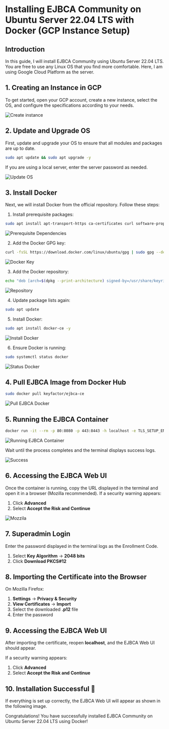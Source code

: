 # Installing EJBCA Community on Ubuntu Server 22.04 LTS with Docker (GCP Instance Setup)

## Introduction
In this guide, I will install EJBCA Community using Ubuntu Server 22.04 LTS. You are free to use any Linux OS that you find more comfortable. Here, I am using Google Cloud Platform as the server.

## 1. Creating an Instance in GCP
To get started, open your GCP account, create a new instance, select the OS, and configure the specifications according to your needs.

![Create instance](https://miro.medium.com/v2/resize:fit:1400/format:webp/1*jrRkUo1KKS6VhxngLYIsFA.png)


## 2. Update and Upgrade OS
First, update and upgrade your OS to ensure that all modules and packages are up to date.
```bash
sudo apt update && sudo apt upgrade -y
```
If you are using a local server, enter the server password as needed.

![Update OS](https://miro.medium.com/v2/resize:fit:1400/format:webp/1*wakMcMcXe5qFbNoGuLbcCw.png)


## 3. Install Docker
Next, we will install Docker from the official repository. Follow these steps:

1. Install prerequisite packages:
```bash
sudo apt install apt-transport-https ca-certificates curl software-properties-common -y
```

![Prerequisite Dependencies](https://miro.medium.com/v2/resize:fit:2000/format:webp/1*QuIi169CZm87HpVrWjzg9A.png)

2. Add the Docker GPG key:
```bash
curl -fsSL https://download.docker.com/linux/ubuntu/gpg | sudo gpg --dearmor -o /usr/share/keyrings/docker-archive-keyring.gpg
```

![Docker Key](https://miro.medium.com/v2/resize:fit:1400/format:webp/1*8FvuWfATcIbXdS_337zx5Q.png)


3. Add the Docker repository:
```bash
echo "deb [arch=$(dpkg --print-architecture) signed-by=/usr/share/keyrings/docker-archive-keyring.gpg] https://download.docker.com/linux/ubuntu $(lsb_release -cs) stable" | sudo tee /etc/apt/sources.list.d/docker.list > /dev/null
```

![Repository](https://miro.medium.com/v2/resize:fit:1400/format:webp/1*bTCoAu1UkOH2YstlRxprbQ.png)

4. Update package lists again:
```bash
sudo apt update
```

5. Install Docker:
```bash
sudo apt install docker-ce -y
```

![Install Docker](https://miro.medium.com/v2/resize:fit:1400/format:webp/1*XnCl8f3JmFN0ESYj4NuW6g.png)


6. Ensure Docker is running:
```bash
sudo systemctl status docker
```

![Status Docker](https://miro.medium.com/v2/resize:fit:1400/format:webp/1*zn8YzZs71l0hnoY3cunepw.png)


## 4. Pull EJBCA Image from Docker Hub
```bash
sudo docker pull keyfactor/ejbca-ce
```

![Pull EJBCA Docker](https://miro.medium.com/v2/resize:fit:1400/format:webp/1*NbKXcVQFGN3NnX8-xOZfCw.png)


## 5. Running the EJBCA Container
```bash
docker run -it --rm -p 80:8080 -p 443:8443 -h localhost -e TLS_SETUP_ENABLED="true" keyfactor/ejbca-ce
```

![Running EJBCA Container](https://miro.medium.com/v2/resize:fit:1400/format:webp/1*9YLnCP6vbQnNpIxDDloqDQ.png)


Wait until the process completes and the terminal displays success logs.

![Success](https://miro.medium.com/v2/resize:fit:1400/format:webp/1*BU4HNuaqirQpeak4mKtCvw.png)


## 6. Accessing the EJBCA Web UI
Once the container is running, copy the URL displayed in the terminal and open it in a browser (Mozilla recommended).
If a security warning appears:
1. Click **Advanced**
2. Select **Accept the Risk and Continue**

![Mozzila](https://miro.medium.com/v2/resize:fit:1400/format:webp/1*HgVXMoSUSRMpONPtrYJ5pw.png)


## 7. Superadmin Login
Enter the password displayed in the terminal logs as the Enrollment Code.

1. Select **Key Algorithm** → **2048 bits**
2. Click **Download PKCS#12**

## 8. Importing the Certificate into the Browser
On Mozilla Firefox:
1. **Settings** → **Privacy & Security**
2. **View Certificates** → **Import**
3. Select the downloaded **.p12** file
4. Enter the password

## 9. Accessing the EJBCA Web UI
After importing the certificate, reopen **localhost**, and the EJBCA Web UI should appear.

If a security warning appears:
1. Click **Advanced**
2. Select **Accept the Risk and Continue**

## 10. Installation Successful 🎉
If everything is set up correctly, the EJBCA Web UI will appear as shown in the following image.

Congratulations! You have successfully installed EJBCA Community on Ubuntu Server 22.04 LTS using Docker!
